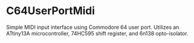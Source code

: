 # C64UserPortMidi
Simple MIDI input interface using Commodore 64 user port. Utilizes an ATtiny13A microcontroller, 74HC595 shift register, and 6n138 opto-isolator.
